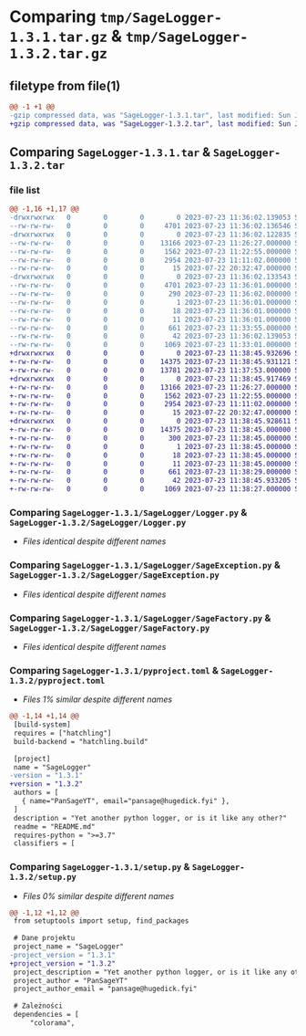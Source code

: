 # Comparing `tmp/SageLogger-1.3.1.tar.gz` & `tmp/SageLogger-1.3.2.tar.gz`

## filetype from file(1)

```diff
@@ -1 +1 @@
-gzip compressed data, was "SageLogger-1.3.1.tar", last modified: Sun Jul 23 11:36:02 2023, max compression
+gzip compressed data, was "SageLogger-1.3.2.tar", last modified: Sun Jul 23 11:38:45 2023, max compression
```

## Comparing `SageLogger-1.3.1.tar` & `SageLogger-1.3.2.tar`

### file list

```diff
@@ -1,16 +1,17 @@
-drwxrwxrwx   0        0        0        0 2023-07-23 11:36:02.139053 SageLogger-1.3.1/
--rw-rw-rw-   0        0        0     4701 2023-07-23 11:36:02.136546 SageLogger-1.3.1/PKG-INFO
-drwxrwxrwx   0        0        0        0 2023-07-23 11:36:02.122835 SageLogger-1.3.1/SageLogger/
--rw-rw-rw-   0        0        0    13166 2023-07-23 11:26:27.000000 SageLogger-1.3.1/SageLogger/Logger.py
--rw-rw-rw-   0        0        0     1562 2023-07-23 11:22:55.000000 SageLogger-1.3.1/SageLogger/SageException.py
--rw-rw-rw-   0        0        0     2954 2023-07-23 11:11:02.000000 SageLogger-1.3.1/SageLogger/SageFactory.py
--rw-rw-rw-   0        0        0       15 2023-07-22 20:32:47.000000 SageLogger-1.3.1/SageLogger/__init__.py
-drwxrwxrwx   0        0        0        0 2023-07-23 11:36:02.133543 SageLogger-1.3.1/SageLogger.egg-info/
--rw-rw-rw-   0        0        0     4701 2023-07-23 11:36:01.000000 SageLogger-1.3.1/SageLogger.egg-info/PKG-INFO
--rw-rw-rw-   0        0        0      290 2023-07-23 11:36:02.000000 SageLogger-1.3.1/SageLogger.egg-info/SOURCES.txt
--rw-rw-rw-   0        0        0        1 2023-07-23 11:36:01.000000 SageLogger-1.3.1/SageLogger.egg-info/dependency_links.txt
--rw-rw-rw-   0        0        0       18 2023-07-23 11:36:01.000000 SageLogger-1.3.1/SageLogger.egg-info/requires.txt
--rw-rw-rw-   0        0        0       11 2023-07-23 11:36:01.000000 SageLogger-1.3.1/SageLogger.egg-info/top_level.txt
--rw-rw-rw-   0        0        0      661 2023-07-23 11:33:55.000000 SageLogger-1.3.1/pyproject.toml
--rw-rw-rw-   0        0        0       42 2023-07-23 11:36:02.139053 SageLogger-1.3.1/setup.cfg
--rw-rw-rw-   0        0        0     1069 2023-07-23 11:33:01.000000 SageLogger-1.3.1/setup.py
+drwxrwxrwx   0        0        0        0 2023-07-23 11:38:45.932696 SageLogger-1.3.2/
+-rw-rw-rw-   0        0        0    14375 2023-07-23 11:38:45.931121 SageLogger-1.3.2/PKG-INFO
+-rw-rw-rw-   0        0        0    13781 2023-07-23 11:37:53.000000 SageLogger-1.3.2/README.md
+drwxrwxrwx   0        0        0        0 2023-07-23 11:38:45.917469 SageLogger-1.3.2/SageLogger/
+-rw-rw-rw-   0        0        0    13166 2023-07-23 11:26:27.000000 SageLogger-1.3.2/SageLogger/Logger.py
+-rw-rw-rw-   0        0        0     1562 2023-07-23 11:22:55.000000 SageLogger-1.3.2/SageLogger/SageException.py
+-rw-rw-rw-   0        0        0     2954 2023-07-23 11:11:02.000000 SageLogger-1.3.2/SageLogger/SageFactory.py
+-rw-rw-rw-   0        0        0       15 2023-07-22 20:32:47.000000 SageLogger-1.3.2/SageLogger/__init__.py
+drwxrwxrwx   0        0        0        0 2023-07-23 11:38:45.928611 SageLogger-1.3.2/SageLogger.egg-info/
+-rw-rw-rw-   0        0        0    14375 2023-07-23 11:38:45.000000 SageLogger-1.3.2/SageLogger.egg-info/PKG-INFO
+-rw-rw-rw-   0        0        0      300 2023-07-23 11:38:45.000000 SageLogger-1.3.2/SageLogger.egg-info/SOURCES.txt
+-rw-rw-rw-   0        0        0        1 2023-07-23 11:38:45.000000 SageLogger-1.3.2/SageLogger.egg-info/dependency_links.txt
+-rw-rw-rw-   0        0        0       18 2023-07-23 11:38:45.000000 SageLogger-1.3.2/SageLogger.egg-info/requires.txt
+-rw-rw-rw-   0        0        0       11 2023-07-23 11:38:45.000000 SageLogger-1.3.2/SageLogger.egg-info/top_level.txt
+-rw-rw-rw-   0        0        0      661 2023-07-23 11:38:29.000000 SageLogger-1.3.2/pyproject.toml
+-rw-rw-rw-   0        0        0       42 2023-07-23 11:38:45.933205 SageLogger-1.3.2/setup.cfg
+-rw-rw-rw-   0        0        0     1069 2023-07-23 11:38:27.000000 SageLogger-1.3.2/setup.py
```

### Comparing `SageLogger-1.3.1/SageLogger/Logger.py` & `SageLogger-1.3.2/SageLogger/Logger.py`

 * *Files identical despite different names*

### Comparing `SageLogger-1.3.1/SageLogger/SageException.py` & `SageLogger-1.3.2/SageLogger/SageException.py`

 * *Files identical despite different names*

### Comparing `SageLogger-1.3.1/SageLogger/SageFactory.py` & `SageLogger-1.3.2/SageLogger/SageFactory.py`

 * *Files identical despite different names*

### Comparing `SageLogger-1.3.1/pyproject.toml` & `SageLogger-1.3.2/pyproject.toml`

 * *Files 1% similar despite different names*

```diff
@@ -1,14 +1,14 @@
 [build-system]
 requires = ["hatchling"]
 build-backend = "hatchling.build"
 
 [project]
 name = "SageLogger"
-version = "1.3.1"
+version = "1.3.2"
 authors = [
   { name="PanSageYT", email="pansage@hugedick.fyi" },
 ]
 description = "Yet another python logger, or is it like any other?"
 readme = "README.md"
 requires-python = ">=3.7"
 classifiers = [
```

### Comparing `SageLogger-1.3.1/setup.py` & `SageLogger-1.3.2/setup.py`

 * *Files 0% similar despite different names*

```diff
@@ -1,12 +1,12 @@
 from setuptools import setup, find_packages
 
 # Dane projektu
 project_name = "SageLogger"
-project_version = "1.3.1"
+project_version = "1.3.2"
 project_description = "Yet another python logger, or is it like any other?"
 project_author = "PanSageYT"
 project_author_email = "pansage@hugedick.fyi"
 
 # Zależności
 dependencies = [
     "colorama",
```


